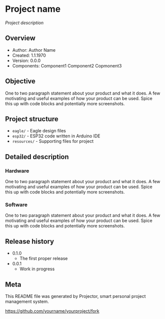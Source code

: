 # Project name

*Project description*

## Overview

- Author: Author Name
- Created: 1.1.1970
- Version: 0.0.0
- Components: Component1 Component2 Copmonent3

## Objective

One to two paragraph statement about your product and what it does. A few motivating and useful examples of how your product can be used. Spice this up with code blocks and potentially more screenshots.

## Project structure

- `eagle/` - Eagle design files
- `esp32/` - ESP32 code written in Arduino IDE
- `resources/` - Supporting files for project

## Detailed description

### Hardware

One to two paragraph statement about your product and what it does. A few motivating and useful examples of how your product can be used. Spice this up with code blocks and potentially more screenshots.

### Software

One to two paragraph statement about your product and what it does. A few motivating and useful examples of how your product can be used. Spice this up with code blocks and potentially more screenshots.

## Release history

* 0.1.0
    * The first proper release
* 0.0.1
    * Work in progress

## Meta

This README file was generated by Projector, smart personal project management system.

<https://github.com/yourname/yourproject/fork>
